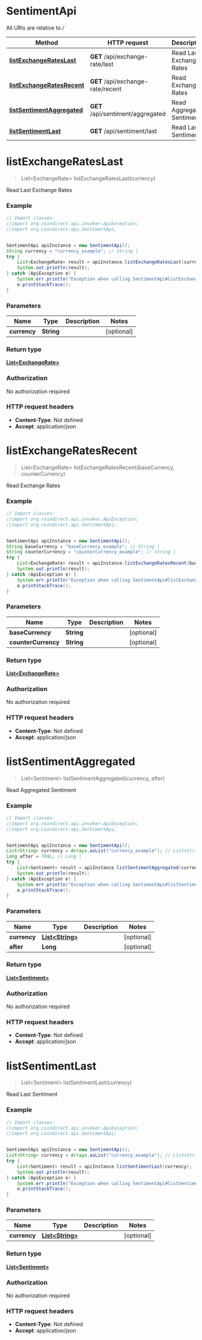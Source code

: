 # SentimentApi

All URIs are relative to */*

Method | HTTP request | Description
------------- | ------------- | -------------
[**listExchangeRatesLast**](SentimentApi.md#listExchangeRatesLast) | **GET** /api/exchange-rate/last | Read Last Exchange Rates
[**listExchangeRatesRecent**](SentimentApi.md#listExchangeRatesRecent) | **GET** /api/exchange-rate/recent | Read Exchange Rates
[**listSentimentAggregated**](SentimentApi.md#listSentimentAggregated) | **GET** /api/sentiment/aggregated | Read Aggregated Sentiment
[**listSentimentLast**](SentimentApi.md#listSentimentLast) | **GET** /api/sentiment/last | Read Last Sentiment

<a name="listExchangeRatesLast"></a>
# **listExchangeRatesLast**
> List&lt;ExchangeRate&gt; listExchangeRatesLast(currency)

Read Last Exchange Rates

### Example
```java
// Import classes:
//import org.coindirect.api.invoker.ApiException;
//import org.coindirect.api.SentimentApi;


SentimentApi apiInstance = new SentimentApi();
String currency = "currency_example"; // String | 
try {
    List<ExchangeRate> result = apiInstance.listExchangeRatesLast(currency);
    System.out.println(result);
} catch (ApiException e) {
    System.err.println("Exception when calling SentimentApi#listExchangeRatesLast");
    e.printStackTrace();
}
```

### Parameters

Name | Type | Description  | Notes
------------- | ------------- | ------------- | -------------
 **currency** | **String**|  | [optional]

### Return type

[**List&lt;ExchangeRate&gt;**](ExchangeRate.md)

### Authorization

No authorization required

### HTTP request headers

 - **Content-Type**: Not defined
 - **Accept**: application/json

<a name="listExchangeRatesRecent"></a>
# **listExchangeRatesRecent**
> List&lt;ExchangeRate&gt; listExchangeRatesRecent(baseCurrency, counterCurrency)

Read Exchange Rates

### Example
```java
// Import classes:
//import org.coindirect.api.invoker.ApiException;
//import org.coindirect.api.SentimentApi;


SentimentApi apiInstance = new SentimentApi();
String baseCurrency = "baseCurrency_example"; // String | 
String counterCurrency = "counterCurrency_example"; // String | 
try {
    List<ExchangeRate> result = apiInstance.listExchangeRatesRecent(baseCurrency, counterCurrency);
    System.out.println(result);
} catch (ApiException e) {
    System.err.println("Exception when calling SentimentApi#listExchangeRatesRecent");
    e.printStackTrace();
}
```

### Parameters

Name | Type | Description  | Notes
------------- | ------------- | ------------- | -------------
 **baseCurrency** | **String**|  | [optional]
 **counterCurrency** | **String**|  | [optional]

### Return type

[**List&lt;ExchangeRate&gt;**](ExchangeRate.md)

### Authorization

No authorization required

### HTTP request headers

 - **Content-Type**: Not defined
 - **Accept**: application/json

<a name="listSentimentAggregated"></a>
# **listSentimentAggregated**
> List&lt;Sentiment&gt; listSentimentAggregated(currency, after)

Read Aggregated Sentiment

### Example
```java
// Import classes:
//import org.coindirect.api.invoker.ApiException;
//import org.coindirect.api.SentimentApi;


SentimentApi apiInstance = new SentimentApi();
List<String> currency = Arrays.asList("currency_example"); // List<String> | 
Long after = 789L; // Long | 
try {
    List<Sentiment> result = apiInstance.listSentimentAggregated(currency, after);
    System.out.println(result);
} catch (ApiException e) {
    System.err.println("Exception when calling SentimentApi#listSentimentAggregated");
    e.printStackTrace();
}
```

### Parameters

Name | Type | Description  | Notes
------------- | ------------- | ------------- | -------------
 **currency** | [**List&lt;String&gt;**](String.md)|  | [optional]
 **after** | **Long**|  | [optional]

### Return type

[**List&lt;Sentiment&gt;**](Sentiment.md)

### Authorization

No authorization required

### HTTP request headers

 - **Content-Type**: Not defined
 - **Accept**: application/json

<a name="listSentimentLast"></a>
# **listSentimentLast**
> List&lt;Sentiment&gt; listSentimentLast(currency)

Read Last Sentiment

### Example
```java
// Import classes:
//import org.coindirect.api.invoker.ApiException;
//import org.coindirect.api.SentimentApi;


SentimentApi apiInstance = new SentimentApi();
List<String> currency = Arrays.asList("currency_example"); // List<String> | 
try {
    List<Sentiment> result = apiInstance.listSentimentLast(currency);
    System.out.println(result);
} catch (ApiException e) {
    System.err.println("Exception when calling SentimentApi#listSentimentLast");
    e.printStackTrace();
}
```

### Parameters

Name | Type | Description  | Notes
------------- | ------------- | ------------- | -------------
 **currency** | [**List&lt;String&gt;**](String.md)|  | [optional]

### Return type

[**List&lt;Sentiment&gt;**](Sentiment.md)

### Authorization

No authorization required

### HTTP request headers

 - **Content-Type**: Not defined
 - **Accept**: application/json

